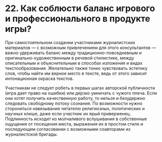 # 22. Как соблюсти баланс игрового и профессионального в продукте игры?

При самостоятельном создании участниками журналистских материалов — с возможным привлечением для этого консультантов — важно удерживать баланс между традиционно-повседневным и оригинально-художественным в речевой стилистике, между описательным и объяснительным в способах изложения и видах текстообразования. Желательно также тонко чувствовать эстетику слов, чтобы найти им верное место в тексте, ведь от этого зависит интонационная окраска текстов.

Участникам не следует робеть в первых шагах авторской публичности (игра дает право на ошибки) или дерзко умничать с чужого плеча. Если они хотят получить качественную работу, то нельзя и безудержно следовать свободному потоку сознания. По возможности нужно сторониться навязывания читателю религиозных, политических и научных клише, даже если участник их ярый приверженец. Подлинность исходит из молчаливого вслушивания в собственные ощущения от посещения места, выражения их в простом стиле и последующем согласовании с возможными соавторами из журналистской бригады.
